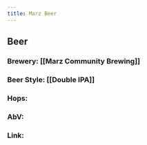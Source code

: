 ```yaml
---
title: Marz Beer
---
```


## Beer
### Brewery: [[Marz Community Brewing]]

### Beer Style: [[Double IPA]]

### Hops:

### AbV:

### Link:
